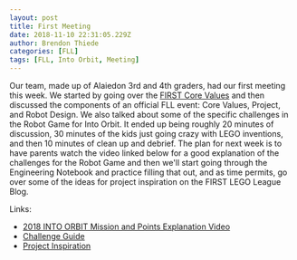 ```yaml
---
layout: post
title: First Meeting
date: 2018-11-10 22:31:05.229Z
author: Brendon Thiede
categories: [FLL]
tags: [FLL, Into Orbit, Meeting]
---
```

Our team, made up of Alaiedon 3rd and 4th graders, had our first meeting this week. We started by going over the [FIRST Core Values](https://www.firstinspires.org/robotics/fll/core-values) and then discussed the components of an official FLL event: Core Values, Project, and Robot Design. We also talked about some of the specific challenges in the Robot Game for Into Orbit. It ended up being roughly 20 minutes of discussion, 30 minutes of the kids just going crazy with LEGO inventions, and then 10 minutes of clean up and debrief. The plan for next week is to have parents watch the video linked below for a good explanation of the challenges for the Robot Game and then we'll start going through the Engineering Notebook and practice filling that out, and as time permits, go over some of the ideas for project inspiration on the FIRST LEGO League Blog.

Links:

* [2018 INTO ORBIT Mission and Points Explanation Video](https://youtu.be/rgsqoI1O7qU)
* [Challenge Guide](https://firstinspiresst01.blob.core.windows.net/fll/2019/FIRST-FLL-2018-19-ChallengeGuide-Letter.pdf)
* [Project Inspiration](https://fllblog.wordpress.com/2018/11/09/almost-infinite-resources/)
